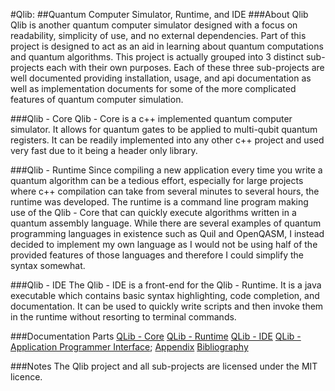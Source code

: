 #Qlib: 
##Quantum Computer Simulator, Runtime, and IDE
###About Qlib
Qlib is another quantum computer simulator designed with a focus on readability, simplicity of use, and no external dependencies. Part of this project is designed to act as an aid in learning about quantum computations and quantum algorithms. This project is actually grouped into 3 distinct sub-projects each with their own purposes. Each of these three sub-projects are well documented providing installation, usage, and api documentation as well as implementation documents for some of the more complicated features of quantum computer simulation.

###Qlib - Core
Qlib - Core is a c++ implemented quantum computer simulator. It allows for quantum gates to be applied to multi-qubit quantum registers. It can be readily implemented into any other c++ project and used very fast due to it being a header only library. 

###Qlib - Runtime
Since compiling a new application every time you write a quantum algorithm can be a tedious effort, especially for large projects where c++ compilation can take from several minutes to several hours, the runtime was developed. The runtime is a command line program making use of the Qlib - Core that can quickly execute algorithms written in a quantum assembly language. While there are several examples of quantum programming languages in existence such as Quil and OpenQASM, I instead decided to implement my own language as I would not be using half of the provided features of those languages and therefore I could simplify the syntax somewhat.

###Qlib - IDE
The Qlib - IDE is a front-end for the Qlib - Runtime. It is a java executable which contains basic syntax highlighting, code completion, and documentation. It can be used to quickly write scripts and then invoke them in the runtime without resorting to terminal commands. 

###Documentation Parts
[QLib - Core](doc/core)
[QLib - Runtime](doc/runtime)
[QLib - IDE](doc/ide)
[QLib - Application Programmer Interface](doc/api);
[Appendix](/appendix.md)
[Bibliography](/bibliography.md)

###Notes
The Qlib project and all sub-projects are licensed under the MIT licence.
